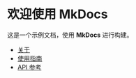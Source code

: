 # 欢迎使用 MkDocs  
这是一个示例文档，使用 **MkDocs** 进行构建。  
- [关于](about.md)  
- [使用指南](guide.md)  
- [API 参考](api.md)  
